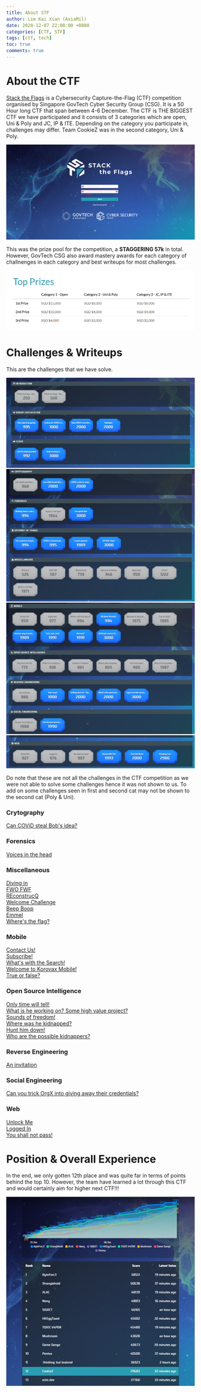 ```yaml
---
title: About STF
author: Lim Kai Xian (AxiaMil)
date: 2020-12-07 22:00:00 +0800
categories: [CTF, STF]
tags: [ctf, tech]
toc: true
comments: true
---
```


# About the CTF

[Stack the Flags](https://ctf.tech.gov.sg/) is a Cybersecurity Capture-the-Flag (CTF) competition organised by Singapore GovTech Cyber Security Group (CSG). It is a 50 Hour long CTF that span between 4-6 December.
The CTF is THE BIGGEST CTF we have participated and it consists of 3 categories which are open, Uni & Poly and JC, IP & ITE. Depending on the category you participate in, challenges may differ. 
Team CookieZ was in the second category, Uni & Poly.

![upload-image](/assets/img/blog/About-STF/cover.png)

This was the prize pool for the competition, a **STAGGERING 57k** in total. However, GovTech CSG also award mastery awards for each category of challnenges in each category and best writeups for most challenges.

![upload-image](/assets/img/blog/About-STF/prize-pool.png)

# Challenges & Writeups

This are the challenges that we have solve.

![upload-image](/assets/img/blog/About-STF/1.png)
![upload-image](/assets/img/blog/About-STF/2.png)
![upload-image](/assets/img/blog/About-STF/3.png)
![upload-image](/assets/img/blog/About-STF/4.png)

Do note that these are not all the challenges in the CTF competition as we were not able to solve some challenges hence it was not shown to us. To add on some challenges seen in first 
and second cat may not be shown to the second cat (Poly & Uni).

### Crytography
[Can COViD steal Bob's idea?]()

### Forensics
[Voices in the head]()

### Miscellaneous
[Diving in]()  
[FWO FWF]()  
[REconstrucQ]()  
[Welcome Challenge]()  
[Beep Boop]()  
[Emmel]()  
[Where's the flag?]()  

### Mobile
[Contact Us!]()  
[Subscribe!]()  
[What's with the Search!]()  
[Welcome to Korovax Mobile!]()  
[True or false?]()  

### Open Source Intelligence
[Only time will tell!]()  
[What is he working on? Some high value project?]()  
[Sounds of freedom!]()  
[Where was he kidnapped?]()  
[Hunt him down!]()  
[Who are the possible kidnappers?]()  

### Reverse Engineering
[An invitation](/posts/STF-An-invitation/)  

### Social Engineering
[Can you trick OrgX into giving away their credentials?]()  

### Web
[Unlock Me](/post/STF-Unlock-Me/)  
[Logged In]()  
[You shall not pass!](/posts/STF-You-shall-not-pass!/)  

# Position & Overall Experience

In the end, we only gotten 12th place and was quite far in terms of points behind the top 10. However, the team have learned a lot through this CTF and would certainly aim for higher next CTF!!!

![upload-image](/assets/img/blog/About-STF/score.png)
 